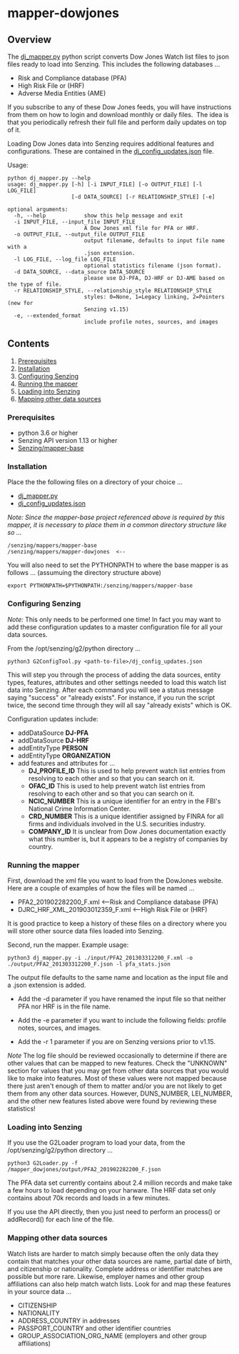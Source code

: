 # mapper-dowjones

## Overview

The [dj_mapper.py](dj_mapper.py) python script converts Dow Jones Watch list files to json files ready to load into Senzing.  This includes the following databases ...

- Risk and Compliance database (PFA)
- High Risk File or (HRF)
- Adverse Media Entities (AME)

If you subscribe to any of these Dow Jones feeds, you will have instructions from them on how to login and download monthly or daily files.  The idea is that you periodically refresh their full file and perform daily updates on top of it.

Loading Dow Jones data into Senzing requires additional features and configurations. These are contained in the
[dj_config_updates.json](dj_config_updates.json) file.

Usage:

```console
python dj_mapper.py --help
usage: dj_mapper.py [-h] [-i INPUT_FILE] [-o OUTPUT_FILE] [-l LOG_FILE]
                    [-d DATA_SOURCE] [-r RELATIONSHIP_STYLE] [-e]

optional arguments:
  -h, --help            show this help message and exit
  -i INPUT_FILE, --input_file INPUT_FILE
                        A Dow Jones xml file for PFA or HRF.
  -o OUTPUT_FILE, --output_file OUTPUT_FILE
                        output filename, defaults to input file name with a
                        .json extension.
  -l LOG_FILE, --log_file LOG_FILE
                        optional statistics filename (json format).
  -d DATA_SOURCE, --data_source DATA_SOURCE
                        please use DJ-PFA, DJ-HRF or DJ-AME based on the type of file.
  -r RELATIONSHIP_STYLE, --relationship_style RELATIONSHIP_STYLE
                        styles: 0=None, 1=Legacy linking, 2=Pointers (new for
                        Senzing v1.15)
  -e, --extended_format
                        include profile notes, sources, and images
```

## Contents

1. [Prerequisites](#prerequisites)
1. [Installation](#installation)
1. [Configuring Senzing](#configuring-senzing)
1. [Running the mapper](#running-the-mapper)
1. [Loading into Senzing](#loading-into-senzing)
1. [Mapping other data sources](#mapping-other-data-sources)

### Prerequisites

- python 3.6 or higher
- Senzing API version 1.13 or higher
- [Senzing/mapper-base](https://github.com/Senzing/mapper-base)

### Installation

Place the the following files on a directory of your choice ...

- [dj_mapper.py](dj_mapper.py)
- [dj_config_updates.json](dj_config_updates.json)

*Note: Since the mapper-base project referenced above is required by this mapper, it is necessary to place them in a common directory structure like so ...*

```Console
/senzing/mappers/mapper-base
/senzing/mappers/mapper-dowjones  <--
```

You will also need to set the PYTHONPATH to where the base mapper is as follows ... (assumuing the directory structure above)

```Console
export PYTHONPATH=$PYTHONPATH:/senzing/mappers/mapper-base
```

### Configuring Senzing

*Note:* This only needs to be performed one time! In fact you may want to add these configuration updates to a master configuration file for all your data sources.

From the /opt/senzing/g2/python directory ...

```console
python3 G2ConfigTool.py <path-to-file>/dj_config_updates.json
```

This will step you through the process of adding the data sources, entity types, features, attributes and other settings needed to load this watch list data into Senzing. After each command you will see a status message saying "success" or "already exists".  For instance, if you run the script twice, the second time through they will all say "already exists" which is OK.

Configuration updates include:

- addDataSource **DJ-PFA**
- addDataSource **DJ-HRF**
- addEntityType **PERSON**
- addEntityType **ORGANIZATION**
- add features and attributes for ...
  - **DJ_PROFILE_ID** This is used to help prevent watch list entries from resolving to each other and so that you can search on it.
  - **OFAC_ID** This is used to help prevent watch list entries from resolving to each other and so that you can search on it.
  - **NCIC_NUMBER** This is a unique identifier for an entry in the FBI's National Crime Information Center.
  - **CRD_NUMBER** This is a unique identifier assigned by FINRA for all firms and individuals involved in the U.S. securities industry.
  - **COMPANY_ID** It is unclear from Dow Jones documentation exactly what this number is, but it appears to be a registry of companies by country.

### Running the mapper

First, download the xml file you want to load from the DowJones website.  Here are a couple of examples of how the files will be named ...

- PFA2_201902282200_F.xml           <--Risk and Compliance database (PFA)
- DJRC_HRF_XML_201903012359_F.xml   <--High Risk File or (HRF)

It is good practice to keep a history of these files on a directory where you will store other source data files loaded into Senzing.

Second, run the mapper. Example usage:

```console
python3 dj_mapper.py -i ./input/PFA2_201303312200_F.xml -o ./output/PFA2_201303312200_F.json -l pfa_stats.json
```

The output file defaults to the same name and location as the input file and a .json extension is added.

- Add the -d parameter if you have renamed the input file so that neither PFA nor HRF is in the file name.

- Add the -e parameter if you want to include the following fields: profile notes, sources, and images.

- Add the -r 1 parameter if you are on Senzing versions prior to v1.15.

*Note* The log file should be reviewed occasionally to determine if there are other values that can be mapped to new features.  Check the "UNKNOWN" section for values that you may get from other data sources that you would like to make into features.  Most of these values were not mapped because there just aren't enough of them to matter and/or you are not likely to get them from any other data sources. However, DUNS_NUMBER, LEI_NUMBER, and the other new features listed above were found by reviewing these statistics!

### Loading into Senzing

If you use the G2Loader program to load your data, from the /opt/senzing/g2/python directory ...

```console
python3 G2Loader.py -f /mapper_dowjones/output/PFA2_201902282200_F.json
```

The PFA data set currently contains about 2.4 million records and make take a few hours to load depending on your harware.  The HRF data set only contains about 70k records and loads in a few minutes.

If you use the API directly, then you just need to perform an process() or addRecord() for each line of the file.

### Mapping other data sources

Watch lists are harder to match simply because often the only data they contain that matches your other data sources are name, partial date of birth, and citizenship or nationality.  Complete address or identifier matches are possible but more rare. Likewise, employer names and other group affiliations can also help match watch lists.  Look for and map these features in your source data ...

- CITIZENSHIP
- NATIONALITY
- ADDRESS_COUNTRY in addresses
- PASSPORT_COUNTRY and other identifier countries
- GROUP_ASSOCIATION_ORG_NAME (employers and other group affiliations)
